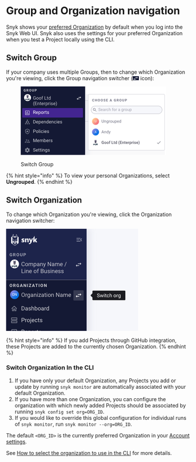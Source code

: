 # Group and Organization navigation

Snyk shows your [preferred Organization](https://docs.snyk.io/features/user-and-group-management/managing-groups-and-organizations/manage-snyk-organizations#setting-your-preferred-organization) by default when you log into the Snyk Web UI. Snyk also uses the settings for your preferred Organization when you test a Project locally using the CLI.

## Switch Group

If your company uses multiple Groups, then to change which Organization you're viewing, click the Group navigation switcher (![](<../../.gitbook/assets/image (4) (1).png>) icon):

<figure><img src="../../.gitbook/assets/Screenshot 2023-04-25 at 10.06.46.png" alt="Switch Group"><figcaption><p>Switch Group</p></figcaption></figure>

{% hint style="info" %}
To view your personal Organizations, select **Ungrouped**.
{% endhint %}

## Switch Organization

To change which Organization you're viewing, click the Organization navigation switcher:

![Switch Organizations](<../../.gitbook/assets/Screenshot 2023-03-13 at 10.31.14.png>)

{% hint style="info" %}
If you add Projects through GitHub integration, these Projects are added to the currently chosen Organization.
{% endhint %}

### **Switch Organization In the CLI**

1. If you have only your default Organization, any Projects you add or update by running `snyk monitor` are automatically associated with your default Organization.
2. If you have more than one Organization, you can configure the organization with which newly added Projects should be associated by running `snyk config set org=ORG_ID`.
3. If you would like to override this global configuration for individual runs of `snyk monitor`, run `snyk monitor --org=ORG_ID`.

The default `<ORG_ID>` is the currently preferred Organization in your [Account settings](https://app.snyk.io/account).

See [How to select the organization to use in the CLI](../../snyk-cli/test-for-vulnerabilities/how-to-select-the-organization-to-use-in-the-cli.md) for more details.

